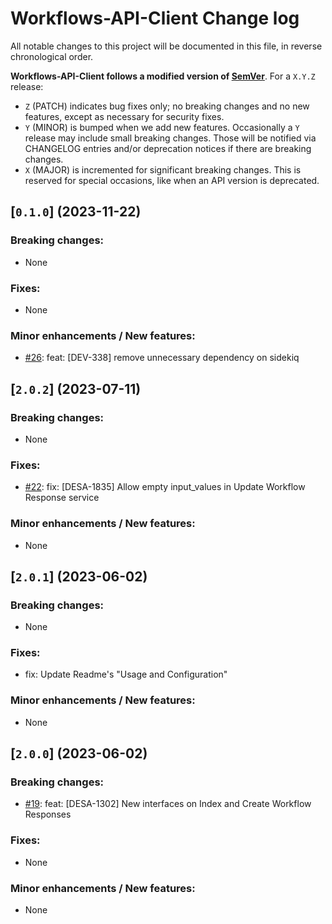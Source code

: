 # Workflows-API-Client Change log

All notable changes to this project will be documented in this file, in reverse chronological order.

**Workflows-API-Client follows a modified version of [SemVer](http://semver.org)**. For a `X.Y.Z` release:

* `Z` (PATCH) indicates bug fixes only; no breaking changes and no new features, except as necessary for security fixes.
* `Y` (MINOR) is bumped when we add new features. Occasionally a `Y` release may include small breaking changes. Those will be notified via CHANGELOG entries and/or deprecation notices if there are breaking changes.
* `X` (MAJOR) is incremented for significant breaking changes. This is reserved for special occasions, like when an API version is deprecated.

## [`0.1.0`] (2023-11-22)

### Breaking changes:
* None

### Fixes:
* None

### Minor enhancements / New features:
* [#26](https://github.com/widergy/Workflows-API-Client/pull/26): feat: [DEV-338] remove unnecessary dependency on sidekiq

## [`2.0.2`] (2023-07-11)

### Breaking changes:
* None

### Fixes:
* [#22](https://github.com/widergy/Workflows-API-Client/pull/22): fix: [DESA-1835] Allow empty input_values in Update Workflow Response service

### Minor enhancements / New features:
* None

## [`2.0.1`] (2023-06-02)

### Breaking changes:
* None

### Fixes:
* fix: Update Readme's "Usage and Configuration"

### Minor enhancements / New features:
* None

## [`2.0.0`] (2023-06-02)

### Breaking changes:
* [#19](https://github.com/widergy/Workflows-API-Client/pull/19): feat: [DESA-1302] New interfaces on Index and Create Workflow Responses

### Fixes:
* None

### Minor enhancements / New features:
* None
